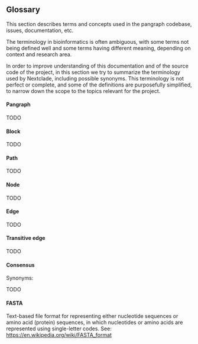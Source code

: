 ## Glossary

This section describes terms and concepts used in the pangraph codebase, issues, documentation, etc.

The terminology in bioinformatics is often ambiguous, with some terms not being defined well and some terms having different meaning, depending on context and research area.

In order to improve understanding of this documentation and of the source code of the project, in this section we try to summarize the terminology used by Nextclade, including possible synonyms. This terminology is not perfect or complete, and some of the definitions are purposefully simplified, to narrow down the scope to the topics relevant for the project.


#### Pangraph

TODO

#### Block

TODO

#### Path

TODO

#### Node

TODO

#### Edge

TODO

#### Transitive edge

TODO

#### Consensus

Synonyms: 

TODO

#### FASTA

Text-based file format for representing either nucleotide sequences or amino acid (protein) sequences, in which nucleotides or amino acids are represented using single-letter codes. See: https://en.wikipedia.org/wiki/FASTA_format
